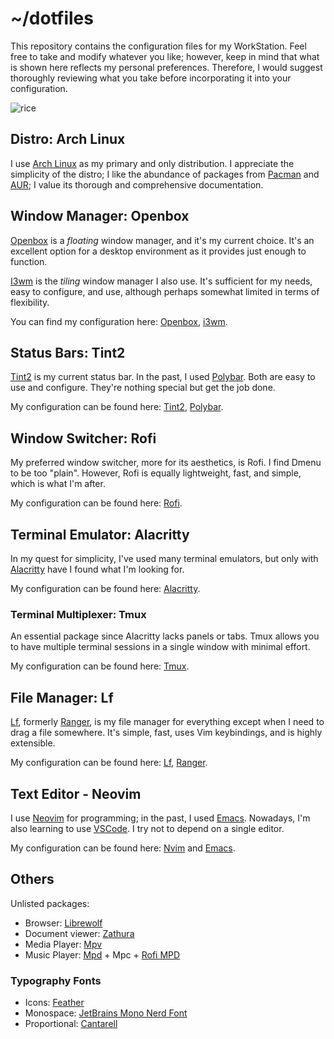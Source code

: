 # ~/dotfiles

This repository contains the configuration files for my WorkStation. Feel free to take and modify whatever you like; however, keep in mind that what is shown here reflects my personal preferences. Therefore, I would suggest thoroughly reviewing what you take before incorporating it into your configuration.

![rice](https://github.com/xgabrielmorales/dotfiles/assets/50029987/ee183470-b255-4df0-a72e-0c7b33920406)

## Distro: Arch Linux

I use [Arch Linux](https://archlinux.org/) as my primary and only distribution. I appreciate the simplicity of the distro; I like the abundance of packages from [Pacman](https://archlinux.org/packages/) and [AUR](https://aur.archlinux.org/); I value its thorough and comprehensive documentation.

## Window Manager: Openbox

[Openbox](http://openbox.org) is a *floating* window manager, and it's my current choice. It's an excellent option for a desktop environment as it provides just enough to function.

[I3wm](https://i3wm.org/) is the *tiling* window manager I also use. It's sufficient for my needs, easy to configure, and use, although perhaps somewhat limited in terms of flexibility.

You can find my configuration here: [Openbox](.config/openbox/), [i3wm](.config/i3/).

## Status Bars: Tint2

[Tint2](https://github.com/o9000/tint2) is my current status bar. In the past, I used [Polybar](https://polybar.github.io/). Both are easy to use and configure. They're nothing special but get the job done.

My configuration can be found here: [Tint2](.config/tint2), [Polybar](.config/polybar).

## Window Switcher: Rofi

My preferred window switcher, more for its aesthetics, is Rofi. I find Dmenu to be too "plain". However, Rofi is equally lightweight, fast, and simple, which is what I'm after.

My configuration can be found here: [Rofi](.config/rofi).

## Terminal Emulator: Alacritty

In my quest for simplicity, I've used many terminal emulators, but only with [Alacritty](https://alacritty.org/) have I found what I'm looking for.

My configuration can be found here: [Alacritty](.config/alacritty/).

### Terminal Multiplexer: Tmux

An essential package since Alacritty lacks panels or tabs. Tmux allows you to have multiple terminal sessions in a single window with minimal effort.

My configuration can be found here: [Tmux](.config/tmux/tmux.conf).

## File Manager: Lf

[Lf](https://github.com/gokcehan/lf), formerly [Ranger](https://github.com/ranger/ranger), is my file manager for everything except when I need to drag a file somewhere. It's simple, fast, uses Vim keybindings, and is highly extensible.

My configuration can be found here: [Lf](.config/lf), [Ranger](.config/ranger).

## Text Editor - Neovim

I use [Neovim](https://neovim.io/) for programming; in the past, I used [Emacs](https://www.gnu.org/software/emacs/). Nowadays, I'm also learning to use [VSCode](https://code.visualstudio.com/). I try not to depend on a single editor.

My configuration can be found here: [Nvim](.config/nvim/) and [Emacs](.config/emacs/).

## Others

Unlisted packages:

- Browser: [Librewolf](https://librewolf.net/)
- Document viewer: [Zathura](https://wiki.archlinux.org/title/Zathura)
- Media Player: [Mpv](https://wiki.archlinux.org/title/Mpv)
- Music Player: [Mpd](https://wiki.archlinux.org/title/Music_Player_Daemon) + Mpc + [Rofi MPD](https://github.com/xgabrielmorales/rofi-mpd)

### Typography Fonts

- Icons: [Feather](https://github.com/AT-UI/feather-font)
- Monospace: [JetBrains Mono Nerd Font](https://www.jetbrains.com/lp/mono/)
- Proportional: [Cantarell](https://fonts.google.com/specimen/Cantarell)
